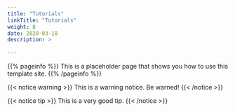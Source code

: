 ```yaml
---
title: "Tutorials"
linkTitle: "Tutorials"
weight: 8
date: 2020-03-18
description: >
  
---
```


{{% pageinfo %}}
This is a placeholder page that shows you how to use this template site.
{{% /pageinfo %}}

{{< notice warning >}}
This is a warning notice. Be warned!
{{< /notice >}}

{{< notice tip >}}
This is a very good tip.
{{< /notice >}}
